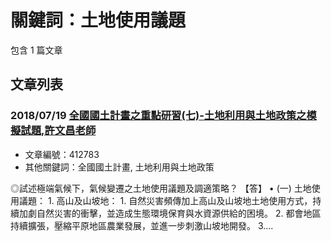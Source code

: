 # 關鍵詞：土地使用議題

包含 1 篇文章

## 文章列表

### 2018/07/19 [全國國土計畫之重點研習(七)-土地利用與土地政策之模擬試題,許文昌老師](../../articles/412783_%E5%85%A8%E5%9C%8B%E5%9C%8B%E5%9C%9F%E8%A8%88%E7%95%AB%E4%B9%8B%E9%87%8D%E9%BB%9E%E7%A0%94%E7%BF%92%28%E4%B8%83%29-%E5%9C%9F%E5%9C%B0%E5%88%A9%E7%94%A8%E8%88%87%E5%9C%9F%E5%9C%B0%E6%94%BF%E7%AD%96%E4%B9%8B%E6%A8%A1%E6%93%AC%E8%A9%A6%E9%A1%8C%2C%E8%A8%B1%E6%96%87%E6%98%8C%E8%80%81%E5%B8%AB.md)
- 文章編號：412783
- 其他關鍵詞：全國國土計畫, 土地利用與土地政策

◎試述極端氣候下，氣候變遷之土地使用議題及調適策略？ 【答】 • (一) 土地使用議題： 1. 高山及山坡地： 1. 自然災害頻傳加上高山及山坡地土地使用方式，持續加劇自然災害的衝擊，並造成生態環境保育與水資源供給的困境。 2. 都會地區持續擴張，壓縮平原地區農業發展，並進一步刺激山坡地開發。 3....
